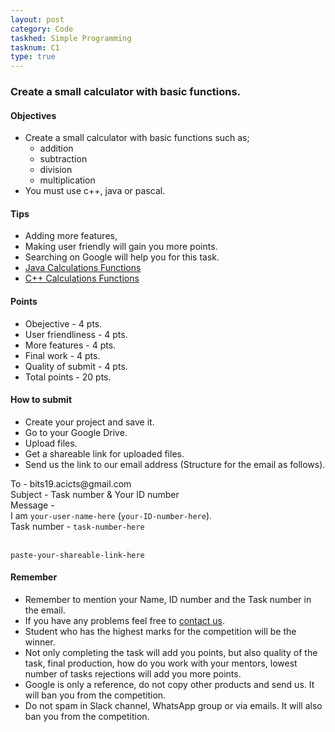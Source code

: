 ```yaml
---
layout: post
category: Code
taskhed: Simple Programming
tasknum: C1
type: true
---
```

### Create a small calculator with basic functions.


#### **Objectives**

- Create a small calculator with basic functions such as;
  - addition
  - subtraction
  - division
  - multiplication
- You must use c++, java or pascal.

#### **Tips**

- Adding more features,
- Making user friendly will gain you more points.
- Searching on Google will help you for this task.
- [Java Calculations Functions](https://www.youtube.com/watch?v=4oaFjESw50k)
- [C++ Calculations Functions](https://www.youtube.com/watch?v=yjucJUsHSqg)

#### **Points**

- Obejective - 4 pts.
- User friendliness - 4 pts.
- More features - 4 pts.
- Final work - 4 pts.
- Quality of submit - 4 pts.
- <div class="total">Total points - 20 pts.</div>

#### **How to submit**

- Create your project and save it.
- Go to your Google Drive.
- Upload files.
- Get a shareable link for uploaded files.
- Send us the link to our email address (Structure for the email as follows).

<div class="highlightcode">
To - bits19.acicts@gmail.com
<br/>
Subject - Task number & Your ID number
<br/>
Message -
<br/>
I am <code>your-user-name-here</code> (<code>your-ID-number-here</code>).
<br/>
Task number - <code>task-number-here</code>
<br/><br/>

<code>paste-your-shareable-link-here</code>
<br/>
</div>

#### **Remember**
- Remember to mention your Name, ID number and the Task number in the email.
- If you have any problems feel free to <a href="../contact.html" target="_blank">contact us</a>.
- Student who has the highest marks for the competition will be the winner.
- Not only completing the task will add you points, but also quality of the task, final production, how do you work with your mentors, lowest number of tasks rejections will add you more points.
- Google is only a reference, do not copy other products and send us. It will ban you from the competition.
- Do not spam in Slack channel, WhatsApp group or via emails. It will also ban you from the competition.
